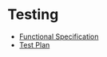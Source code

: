 # Testing
- [Functional Specification](./Functional%20Specification.md)
- [Test Plan](./Test%20Plan.md)